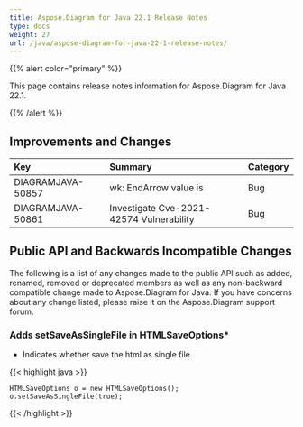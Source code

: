 ```yaml
---
title: Aspose.Diagram for Java 22.1 Release Notes
type: docs
weight: 27
url: /java/aspose-diagram-for-java-22-1-release-notes/
---
```


{{% alert color="primary" %}}

This page contains release notes information for Aspose.Diagram for Java 22.1.

{{% /alert %}}
## **Improvements and Changes** ##

|**Key**|**Summary**|**Category**|
| :- | :- | :- |
|DIAGRAMJAVA-50857|wk: EndArrow value is|Bug|
|DIAGRAMJAVA-50861|Investigate Cve-2021-42574 Vulnerability|Bug|

## **Public API and Backwards Incompatible Changes**
The following is a list of any changes made to the public API such as added, renamed, removed or deprecated members as well as any non-backward compatible change made to Aspose.Diagram for Java. If you have concerns about any change listed, please raise it on the Aspose.Diagram support forum.

### **Adds setSaveAsSingleFile in HTMLSaveOptions***
- Indicates whether save the html as single file.

{{< highlight java >}}

    HTMLSaveOptions o = new HTMLSaveOptions();    
    o.setSaveAsSingleFile(true);

{{< /highlight >}}


